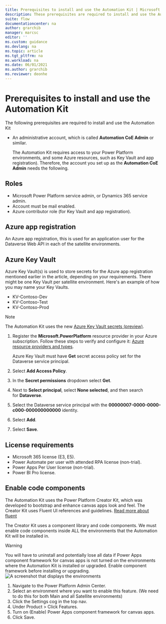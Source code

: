 ```yaml
---
title: Prerequisites to install and use the Automation Kit | Microsoft Docs
description: These prerequisites are required to install and use the Automation Kit.
suite: flow
documentationcenter: na
author: grarchib
manager: marcsc
editor: ''
ms.custom: guidance
ms.devlang: na
ms.topic: article
ms.tgt_pltfrm: na
ms.workload: na
ms.date: 06/01/2021
ms.author: grarchib
ms.reviewer: deonhe
---
```


# Prerequisites to install and use the Automation Kit

The following prerequisites are required to install and use the Automation Kit

- An administrative account, which is called **Automation CoE Admin** or similar.

  The Automation Kit requires access to your Power Platform environments, and some Azure resources, such as Key Vault and app registration). Therefore, the account you set up as the **Automation CoE Admin** needs the following.

## Roles

- Microsoft Power Platform service admin, or Dynamics 365 service admin.
- Account must be mail enabled.
- Azure contributor role (for Key Vault and app registration).

## Azure app registration

An Azure app registration, this is used for an application user for the Dataverse Web API in each of the satellite environments.

## Azure Key Vault

Azure Key Vault(s) is used to store secrets for the Azure app registration mentioned earlier in the article, depending on your requirements. There might be one Key Vault per satellite environment. Here's an example of how you may name your Key Vaults.

- KV-Contoso-Dev
- KV-Contoso-Test
- KV-Contoso-Prod

>[!NOTE]
>The Automation Kit uses the new [Azure Key Vault secrets (preview)](/powerapps/maker/data-platform/EnvironmentVariables#use-azure-key-vault-secrets-preview).

1. Register the **Microsoft.PowerPlatform** resource provider in your Azure subscription. Follow these steps to verify and configure it: [Azure resource providers and types](/azure/azure-resource-manager/management/resource-providers-and-types).

   Azure Key Vault must have **Get** secret access policy set for the Dataverse service principal.

1. Select **Add Access Policy**.
1. In the **Secret permissions** dropdown select **Get**.
1. Next to **Select principal**, select **None selected**, and then search for **Dataverse**.
1. Select the Dataverse service principal with the **00000007-0000-0000-c000-000000000000** identity.
1. Select **Add**.
1. Select **Save**.

## License requirements

<!--todo: confirm if it's any of these licenses needed-->
- Microsoft 365 license (E3, E5).
- Power Automate per user with attended RPA license (non-trial).
- Power Apps Per User license (non-trial).
- Power BI Pro license.

## Enable code components

The Automation Kit uses the Power Platform Creator Kit, which was developed to bootstrap and enhance canvas apps look and feel. The Creator Kit uses Fluent UI references and guidelines. [Read more about fluent](https://www.microsoft.com/design/fluent/)

The Creator Kit uses a component library and code components. We must enable code components inside ALL the environments that the Automation Kit will be installed in.

> [!WARNING]
> You will have to uninstall and potentially lose all data if Power Apps component framework for canvas apps is not turned on the environments where the Automation Kit is installed or upgraded.
Enable component framework before installing or upgrading.
![A screenshot that displays the environments](media/CodeComponentsTurnedOn.png)

1. Navigate to the Power Platform Admin Center.
1. Select an environment where you want to enable this feature.
(We need to do this for both Main and all Satellite environments)
1. Click the Settings cog in the top nav.
1. Under Product > Click Features.
1. Turn on (Enable) Power Apps component framework for canvas apps.
1. Click Save.
